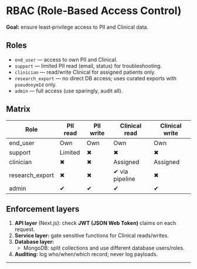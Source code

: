 # RBAC (Role‑Based Access Control)

**Goal:** ensure least‑privilege access to PII and Clinical data.

## Roles

- `end_user` — access to own PII and Clinical.
- `support` — limited PII read (email, status) for troubleshooting.
- `clinician` — read/write Clinical for assigned patients only.
- `research_export` — no direct DB access; uses curated exports with `pseudonymId` only.
- `admin` — full access (use sparingly, audit all).

## Matrix

| Role            | PII read | PII write | Clinical read  | Clinical write |
| --------------- | -------- | --------- | -------------- | -------------- |
| end_user        | Own      | Own       | Own            | Own            |
| support         | Limited  | ✖         | ✖              | ✖              |
| clinician       | ✖        | ✖         | Assigned       | Assigned       |
| research_export | ✖        | ✖         | ✔ via pipeline | ✖              |
| admin           | ✔        | ✔         | ✔              | ✔              |

## Enforcement layers

1. **API layer** (Next.js): check **JWT (JSON Web Token)** claims on each request.
2. **Service layer:** gate sensitive functions for Clinical reads/writes.
3. **Database layer:**
   - MongoDB: split collections and use different database users/roles.
4. **Auditing:** log who/when/which record; never log payloads.

---
